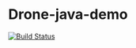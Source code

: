 # Drone-java-demo
[![Build Status](http://drone.jadendong.com/api/badges/jadendong/drone-java-demo/status.svg)](http://drone.jadendong.com/jadendong/drone-java-demo)
